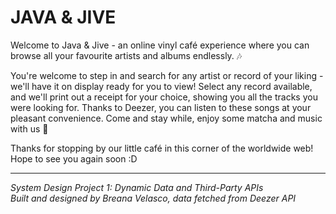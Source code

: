 # JAVA & JIVE
Welcome to Java & Jive - an online vinyl café experience where you can browse all your favourite artists and albums endlessly. 🎶

You're welcome to step in and search for any artist or record of your liking - we'll have it on display ready for you to view! Select any record available, and we'll print out a receipt for your choice, showing you all the tracks you were looking for. Thanks to Deezer, you can listen to these songs at your pleasant convenience. Come and stay while, enjoy some matcha and music with us 🍵

Thanks for stopping by our little café in this corner of the worldwide web! Hope to see you again soon :D

---

*System Design Project 1: Dynamic Data and Third-Party APIs*<br>
*Built and designed by Breana Velasco, data fetched from Deezer API*
